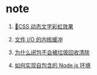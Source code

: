 # note

1. [🌈CSS 动态文字彩虹效果](https://github.com/raxxarr/note/issues/1)

2. [文件 I/O 的内核缓冲](https://github.com/raxxarr/note/issues/2)

3. [为什么闭包不会被垃圾回收清除](https://github.com/raxxarr/note/issues/3)

4. [如何实现自包含的 Node.js 环境](https://github.com/raxxarr/note/issues/4)

